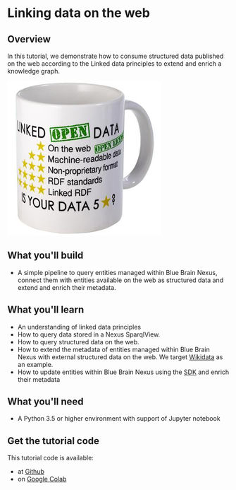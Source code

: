 # Linking data on the web

## Overview

In this tutorial, we demonstrate how to consume structured data published on the web according to the Linked data principles to extend and enrich a knowledge graph.



![linked-data](./assets/linked-data.jpg)


## What you'll build

* A simple pipeline to query entities managed within Blue Brain Nexus, connect them with entities available on the web as structured data and extend and enrich their metadata.

## What you'll learn

* An understanding of linked data principles
* How to query data stored in a Nexus SparqlView.
* How to query structured data on the web.
* How to extend the metadata of entities managed within Blue Brain Nexus with external structured data on the web. We target [Wikidata](https://www.wikidata.org/wiki/Wikidata:Main_Page) as an example.
* How to update entities within Blue Brain Nexus using the [SDK](https://github.com/BlueBrain/nexus-python-sdk) and enrich their metadata

## What you'll need
* A Python 3.5 or higher environment with support of Jupyter notebook

## Get the tutorial code

This tutorial code is available:

* at [Github](https://github.com/BlueBrain/nexus/blob/master/src/main/paradox/docs/tutorial/notebooks/Linking%20data%20on%20the%20web.ipynb)
* on [Google Colab](https://colab.research.google.com/github/BlueBrain/nexus/blob/master/src/main/paradox/docs/tutorial/notebooks/Linking%20data%20on%20the%20web.ipynb)
